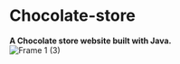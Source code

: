 # Chocolate-store
<b>A Chocolate store website built with Java.<br></b>
![Frame 1 (3)](https://github.com/R-1493/Chocolate-store-/assets/81806399/e5bef4f9-b173-4ff8-b22d-26fef810f113)

